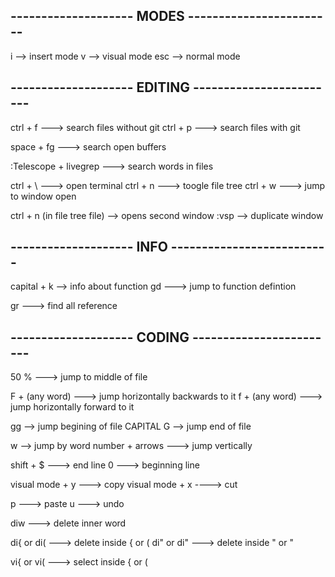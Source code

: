 ## -------------------- MODES ------------------------

i --> insert mode
v --> visual mode
esc --> normal mode

## -------------------- EDITING ------------------------

ctrl + f ---> search files without git
ctrl + p ---> search files with git

space + fg ---> search open buffers

:Telescope + livegrep ---> search words in files

ctrl + \ ---> open terminal
ctrl + n ---> toogle file tree
ctrl + w ---> jump to window open

ctrl + n (in file tree file) --> opens second window
:vsp --> duplicate window

## -------------------- INFO --------------------------

capital + k --> info about function
gd ---> jump to function defintion

gr ---> find all reference

## -------------------- CODING ------------------------

50 % ---> jump to middle of file

F + (any word) ---> jump horizontally backwards to it
f + (any word) ---> jump horizontally forward to it

gg --> jump begining of file
CAPITAL G --> jump end of file

w --> jump by word
number + arrows ---> jump vertically

shift + $ ---> end line
0 ---> beginning line

visual mode + y ---> copy
visual mode + x ----> cut

p ---> paste
u ---> undo

diw ---> delete inner word

di{ or di( ---> delete inside { or (
di" or di" ---> delete inside " or "

vi{ or vi( ---> select inside { or (
